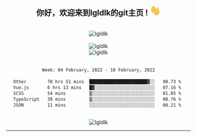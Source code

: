 <div align="center">
<h2> 你好，欢迎来到lgldlk的git主页 ! <img src="https://github.com/lgldlk/lgldlk/blob/main/gifs/Hi.gif" width="30px"></h2>
</div>

<div align="center">
 </br>
 <img src="http://aiitapp.cn:8091/?color=rgba(37,144,118,1)&shadowColor=rgba(12,16,20,1)&fontSize=120&&shadowOffsetX=9&shadowOffsetY=11" height="26px" alt="lgldlk" />
 </br>

   </br>
 <img src="https://github-readme-stats.vercel.app/api?username=lgldlk&show_icons=true&theme=gotham&locale=cn" alt="lgldlk" />
 

</br>

<img  src="http://github-readme-stats.vercel.app/api/top-langs/?username=lgldlk&show_icons=true&theme=gotham&locale=cn&layout=compact" alt="lgldlk"/>  
</br>
</br>

<!--START_SECTION:waka-->
```text
Week: 04 February, 2022 - 10 February, 2022

Other        78 hrs 51 mins  ██████████████████████▓░░   90.73 % 
Vue.js       6 hrs 13 mins   █▓░░░░░░░░░░░░░░░░░░░░░░░   07.16 % 
SCSS         54 mins         ▒░░░░░░░░░░░░░░░░░░░░░░░░   01.05 % 
TypeScript   39 mins         ▒░░░░░░░░░░░░░░░░░░░░░░░░   00.76 % 
JSON         11 mins         ░░░░░░░░░░░░░░░░░░░░░░░░░   00.21 % 
```
<!--END_SECTION:waka-->

 </br>
  <img src="https://visitor-badge.glitch.me/badge?page_id=lgldlk" alt="lgldlk" />

---

 

